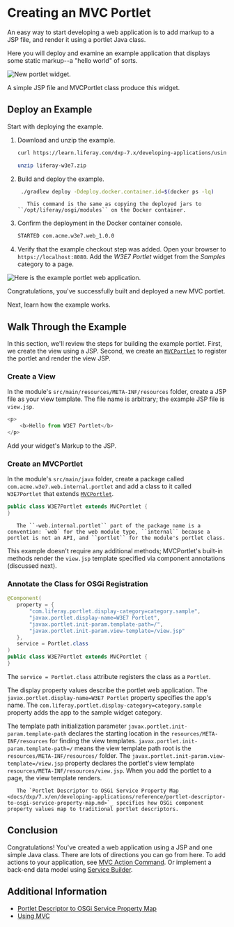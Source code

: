 # Creating an MVC Portlet

An easy way to start developing a web application is to add markup to a JSP file, and render it using a portlet Java class.

Here you will deploy and examine an example application that displays some static markup--a "hello world" of sorts.

![New portlet widget.](./creating-an-mvc-portlet/images/01.png)

A simple JSP file and MVCPortlet class produce this widget.

## Deploy an Example

Start with deploying the example.

1. Download and unzip the example.

   ```bash
   curl https://learn.liferay.com/dxp-7.x/developing-applications/using-mvc/liferay-w3e7.zip -O
   ```

   ```bash
   unzip liferay-w3e7.zip
   ```

1. Build and deploy the example.

    ```bash
     ./gradlew deploy -Ddeploy.docker.container.id=$(docker ps -lq)
    ```

    ```note::
       This command is the same as copying the deployed jars to ``/opt/liferay/osgi/modules`` on the Docker container.
    ```

1. Confirm the deployment in the Docker container console.

    ```bash
    STARTED com.acme.w3e7.web_1.0.0
    ```

1. Verify that the example checkout step was added. Open your browser to `https://localhost:8080`. Add the *W3E7 Portlet* widget from the *Samples* category to a page.

![Here is the example portlet web application.](./creating-an-mvc-portlet/images/01.png)

Congratulations, you've successfully built and deployed a new MVC portlet.

Next, learn how the example works.

## Walk Through the Example

In this section, we'll review the steps for building the example portlet. First, we create the view using a JSP. Second, we create an [`MVCPortlet`](https://docs.liferay.com/dxp/portal/7.3-latest/javadocs/portal-kernel/com/liferay/portal/kernel/portlet/bridges/mvc/MVCPortlet.html) to register the portlet and render the view JSP.

### Create a View

In the module's `src/main/resources/META-INF/resources` folder, create a JSP file as your view template. The file name is arbitrary; the example JSP file is `view.jsp`.

```javascript
<p>
	<b>Hello from W3E7 Portlet</b>
</p>
```

Add your widget's Markup to the JSP.

### Create an MVCPortlet

In the module's `src/main/java` folder, create a package called `com.acme.w3e7.web.internal.portlet` and add a class to it called `W3E7Portlet` that extends [`MVCPortlet`](https://docs.liferay.com/dxp/portal/7.3-latest/javadocs/portal-kernel/com/liferay/portal/kernel/portlet/bridges/mvc/MVCPortlet.html).

```java
public class W3E7Portlet extends MVCPortlet {
}
```

```note::
   The ``-web.internal.portlet`` part of the package name is a convention: `web` for the web module type, ``internal`` because a portlet is not an API, and ``portlet`` for the module's portlet class.
```

This example doesn't require any additional methods; MVCPortlet's built-in methods render the `view.jsp` template specified via component annotations (discussed next).

### Annotate the Class for OSGi Registration

```java
@Component(
   property = {
       "com.liferay.portlet.display-category=category.sample",
       "javax.portlet.display-name=W3E7 Portlet",
       "javax.portlet.init-param.template-path=/",
       "javax.portlet.init-param.view-template=/view.jsp"
   },
   service = Portlet.class
)
public class W3E7Portlet extends MVCPortlet {
}
```

The `service = Portlet.class` attribute registers the class as a `Portlet`.

The display property values describe the portlet web application. The `javax.portlet.display-name=W3E7 Portlet` property specifies the app's name. The `com.liferay.portlet.display-category=category.sample` property adds the app to the sample widget category.

The template path initialization parameter `javax.portlet.init-param.template-path` declares the starting location in the `resources/META-INF/resources` for finding the view templates. `javax.portlet.init-param.template-path=/` means the view template path root is the `resources/META-INF/resources/` folder. The `javax.portlet.init-param.view-template=/view.jsp` property declares the portlet's view template `resources/META-INF/resources/view.jsp`. When you add the portlet to a page, the view template renders.

```note::
   The `Portlet Descriptor to OSGi Service Property Map <docs/dxp/7.x/en/developing-applications/reference/portlet-descriptor-to-osgi-service-property-map.md>`_ specifies how OSGi component property values map to traditional portlet descriptors.
```

## Conclusion

Congratulations! You've created a web application using a JSP and one simple Java class. There are lots of directions you can go from here. To add actions to your application, see [MVC Action Command](./mvc-action-command.md). Or implement a back-end data model using [Service Builder](../../data-frameworks/service-builder.md).

## Additional Information

* [Portlet Descriptor to OSGi Service Property Map](../../reference/portlet-descriptor-to-osgi-service-property-map.md)
* [Using MVC](./using-mvc.md)